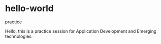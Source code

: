 # hello-world
practice

Hello, this is a practice session for Application Development and Emerging technologies.
